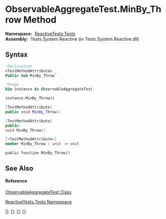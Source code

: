# ObservableAggregateTest.MinBy\_Throw Method

**Namespace:**  [ReactiveTests.Tests](ReactiveTests.Tests\ReactiveTests.Tests.md)  
**Assembly:**  Tests.System.Reactive (in Tests.System.Reactive.dll)

## Syntax

```vb
'Declaration
<TestMethodAttribute> _
Public Sub MinBy_Throw
```

```vb
'Usage
Dim instance As ObservableAggregateTest

instance.MinBy_Throw()
```

```csharp
[TestMethodAttribute]
public void MinBy_Throw()
```

```c++
[TestMethodAttribute]
public:
void MinBy_Throw()
```

```fsharp
[<TestMethodAttribute>]
member MinBy_Throw : unit -> unit 
```

```jscript
public function MinBy_Throw()
```

## See Also

#### Reference

[ObservableAggregateTest Class](ObservableAggregateTest\ObservableAggregateTest.md)

[ReactiveTests.Tests Namespace](ReactiveTests.Tests\ReactiveTests.Tests.md)

[]: 
[]: 
[]: 
[]: 